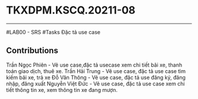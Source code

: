 # TKXDPM.KSCQ.20211-08
---
#LAB00 - SRS
#Tasks
Đặc tả use case
## Contributions
Trần Ngọc Phiên - Vẽ use case,đặc tả usecase xem chi tiết bãi xe, thanh toán giao dịch, thuê xe.
Trần Hải Trung - Vẽ use case, đặc tả use case tìm kiếm bãi xe, trả xe
Đỗ Văn Thông - Vẽ use case, đặc tả use đăng ký, đăng nhập, đăng xuất
Nguyễn Việt Đức - Vẽ use case, đặc tả use case xem chi tiết thông tin xe, xem thông tin xe đang mượn.

